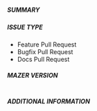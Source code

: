 ##### SUMMARY
<!--- Describe the change, including rationale and design decisions -->

<!--- If you are fixing an existing issue, please include "Fixes #nnn" in your
commit message and your description; but you should still explain what
the change does.-->

##### ISSUE TYPE
<!--- Pick one below and delete the rest: -->
 - Feature Pull Request
 - Bugfix Pull Request
 - Docs Pull Request


##### MAZER VERSION
<!--- Paste verbatim output from "mazer version" between quotes below -->
```

```


##### ADDITIONAL INFORMATION
<!--- Include additional information to help people understand the change here.
For bugs that don't have a linked bug report, a step-by-step reproduction
of the problem is helpful. -->

<!--- Paste verbatim command output below, e.g. before and after your change -->
```

```

